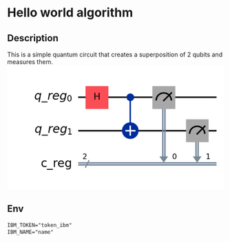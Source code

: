 # Hello world algorithm
## Description
This is a simple quantum circuit that creates a superposition of 2 qubits and measures them.
![Circuit diagram](./circuit.png)
## Env

```dotenv
IBM_TOKEN="token_ibm"
IBM_NAME="name"
```